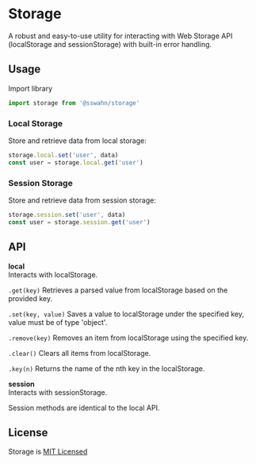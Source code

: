# Storage
A robust and easy-to-use utility for interacting with Web Storage API (localStorage and sessionStorage) with built-in error handling.  

## Usage  
Import library  
```javascript
import storage from '@sswahn/storage'
```
### Local Storage  
Store and retrieve data from local storage:  
```javascript
storage.local.set('user', data)
const user = storage.local.get('user')
```  

### Session Storage  
Store and retrieve data from session storage:   
```javascript
storage.session.set('user', data)
const user = storage.session.get('user')
```

## API  

**local**  
Interacts with localStorage.  

`.get(key)`
Retrieves a parsed value from localStorage based on the provided key.  

`.set(key, value)`
Saves a value to localStorage under the specified key, value must be of type 'object'.

`.remove(key)`
Removes an item from localStorage using the specified key.  

`.clear()`
Clears all items from localStorage.  

`.key(n)`
Returns the name of the nth key in the localStorage.  

**session**  
Interacts with sessionStorage.  

Session methods are identical to the local API.  

## License
Storage is [MIT Licensed](https://github.com/sswahn/storage/blob/main/LICENSE)
